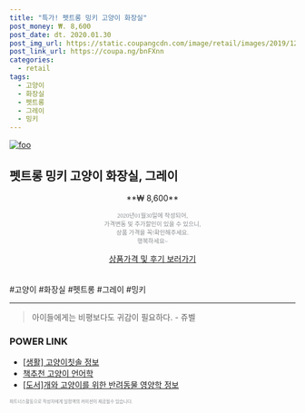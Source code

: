 ```yaml
--- 
title: "특가! 펫트롱 밍키 고양이 화장실" 
post_money: ₩. 8,600 
post_date: dt. 2020.01.30 
post_img_url: https://static.coupangcdn.com/image/retail/images/2019/12/09/12/1/7f7ee6f3-8e27-483b-91e3-f2729f62ff8a.jpg 
post_link_url: https://coupa.ng/bnFXnn 
categories: 
  - retail 
tags: 
  - 고양이 
  - 화장실 
  - 펫트롱 
  - 그레이 
  - 밍키 
--- 
```

[![foo](https://static.coupangcdn.com/image/retail/images/2019/12/09/12/1/7f7ee6f3-8e27-483b-91e3-f2729f62ff8a.jpg)](https://coupa.ng/bnFXnn) 

## 펫트롱 밍키 고양이 화장실, 그레이 
<p style="text-align: center;">**₩ 8,600**</p> 
<p style="text-align: center;"><span style="color: #898c8f; font-family: Georgia,Times,serif; font-size: 0.75em;">2020년01월30일에 작성되어, <br>가격변동 및 추가할인이 있을 수 있으니,<br> 상품 가격을 꼭!확인해주세요.<br>행복하세요~</span> 
</p>	 
<div markdown="0" style="text-align: center;"><a href="https://coupa.ng/bnFXnn" class="btn btn--success">상품가격 및 후기 보러가기</a></div> 
<br><br> 
  #고양이 #화장실 #펫트롱 #그레이 #밍키 
<hr> 

> 아이들에게는 비평보다도 귀감이 필요하다. - 쥬벨 


### POWER LINK

* <a href="https://blog.naver.com/sakai111/221767439377" target="_blank"> [생활] 고양이칫솔 정보 </a>
* <a href="https://blog.naver.com/fasyy4321/221788628175" target="_blank">책추천 고양이 언어학</a>
* <a href="https://blog.naver.com/sakai111/221764905841" target="_blank">[도서]개와 고양이를 위한 반려동물 영양학 정보</a>

<span style="color: #898c8f; font-family: Georgia,Times,serif; font-size: 0.55em;">파트너스활동으로 작성자에게 일정액의 커미션이 제공될수 있습니다.</span> 
